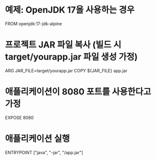 # 예제: OpenJDK 17을 사용하는 경우
FROM openjdk:17-jdk-alpine

# 프로젝트 JAR 파일 복사 (빌드 시 target/yourapp.jar 파일 생성 가정)
ARG JAR_FILE=target/yourapp.jar
COPY ${JAR_FILE} app.jar

# 애플리케이션이 8080 포트를 사용한다고 가정
EXPOSE 8080

# 애플리케이션 실행
ENTRYPOINT ["java", "-jar", "/app.jar"]
